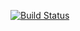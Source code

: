 [![Build Status](https://www.travis-ci.org/woq-blended/blended.mgmt.ui.svg?branch=master)](https://www.travis-ci.org/woq-blended/blended.mgmt.ui)

